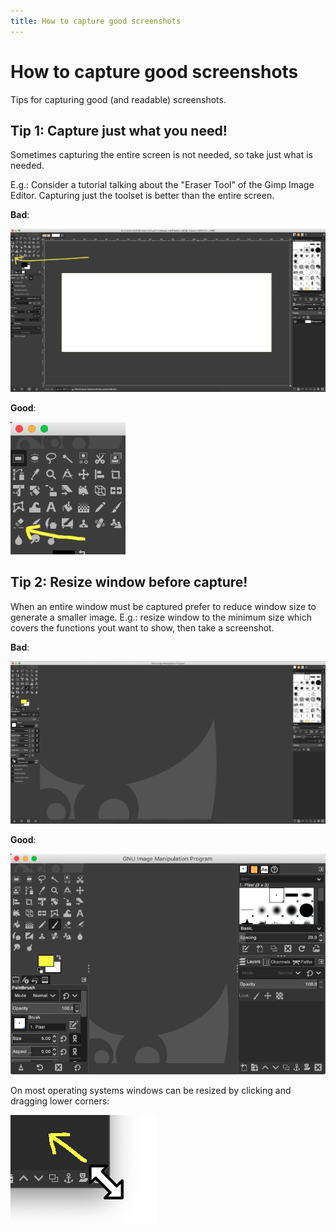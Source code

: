 ```yaml
---
title: How to capture good screenshots
---
```


# How to capture good screenshots

Tips for capturing good (and readable) screenshots.

## Tip 1: Capture just what you need!

Sometimes capturing the entire screen is not needed, so take just what is needed. 

E.g.: Consider a tutorial talking about the "Eraser Tool" of the Gimp Image Editor. Capturing just the toolset is better than the entire screen.

**Bad**:

![Tip 1: bad example](1bad.png) 

**Good**: 

![Tip 1: good example](1good.png) 

## Tip 2: Resize window before capture!

When an entire window must be captured prefer to reduce window size to generate a smaller image. E.g.: resize window to the minimum size which covers the functions yout want to show, then take a screenshot.

**Bad**:

![Tip 2: bad example](2bad.png) 

**Good**: 

![Tip 2: good example](2good.png) 

On most operating systems windows can be resized by clicking and dragging lower corners:

![Tip 2: how to](2howto.png) 

